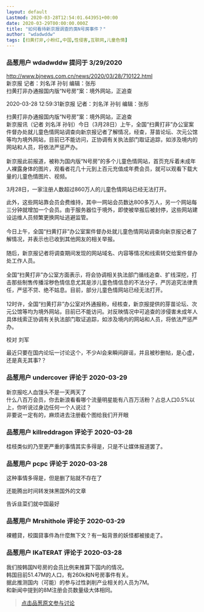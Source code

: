 ```yaml
---
layout: default
Lastmod: 2020-03-28T12:54:01.643951+00:00
date: 2020-03-29T00:00:00.000Z
title: "如何看待新京报调查的类N号房事件？"
author: "wdadwddw"
tags: [扫黄打非,小粉红,中国,性侵害,互联网,儿童色情]
---
```



### 品葱用户 **wdadwddw** 提问于 3/29/2020
    
http://www.bjnews.com.cn/news/2020/03/28/710122.html  
新京报 记者：刘名洋 孙钊 编辑：张彤  
扫黄打非办通报国内版“N号房”案：境外网站，正追查  
  
2020-03-28 12:59:31新京报 记者：刘名洋 孙钊 编辑：张彤  
  
扫黄打非办通报国内版“N号房”案：境外网站，正追查  
新京报讯（记者 刘名洋 孙钊）今日（3月28日）上午，全国“扫黄打非”办公室案件督办处就儿童色情网站调查向新京报记者了解情况，经查，芽苗论坛、次元公馆等均为境外网站，目前已不能访问，正协调有关执法部门取证追踪，如涉及境内的网站和人员，将依法严惩严办。  
   
新京报此前报道，被称为国内版“N号房”的多个儿童色情网站，首页充斥着未成年人裸露身体的图片，观看者花几十元到上百元充值成年费会员，就可以观看下载大量的儿童色情图片、视频。  
  
3月28日，一家注册人数超过860万人的儿童色情网站已经无法打开。  
  
  
  
此外，这些网站靠会员会费维持，其中一网站会员数达800多万人，另一个网站每三分钟就增加一个会员。由于服务器位于境外，即使被举报后被封停，这些网站建设运维人员频繁更换网址逃避监管。  
   
今日上午，全国“扫黄打非”办公室案件督办处就儿童色情网站调查向新京报记者了解情况，并表示也已收到其他网友的相关举报。  
   
随后，新京报记者将调查期间发现的网站域名、内容等情况和线索转交给案件督办处工作人员。  
   
全国“扫黄打非”办公室方面表示，将会协调相关执法部门循线追查、扩线深挖，打击那些制售传播淫秽色情信息尤其是涉儿童色情信息的不法分子，严厉追究法律责任，严惩不贷、绝不姑息。目前，部分儿童色情网站已经无法打开。  
   
12时许，全国“扫黄打非”办公室对外通报称，经核查，新京报提供的芽苗论坛、次元公馆等均为境外网站，目前已不能访问。对反映情况中可追查的涉侵害未成年人具体线索正协调有关执法部门取证追踪，如涉及境内的网站和人员，将依法严惩严办。  
  
  
校对 刘军  
  
  
  
  
最近只要在国内论坛一讨论这个，不少AI会来瞬间辟谣，并且被秒删帖，是心虚，还是真无其事?？
    
                

### 品葱用户 **undercover** 评论于 2020-03-29
        
新京报吃人血馒头不是一天两天了  
什么八百万会员，你去新浪看看哪个流量明星能有八百万活粉？占总人口0.5%以上，你听说过身边任何一个人说过？  
非要说一定有的，麻烦进去注册截个图给我们开开眼
        
                

### 品葱用户 **killreddragon** 评论于 2020-03-28
        
桂枝类似的乃至更严重的事情其实多得是，只是不让媒体报道罢了。
        
                

### 品葱用户 **pcpc** 评论于 2020-03-28
        
这种事情多得是，但是删了贴就不存在了  
  
还能腾出时间转发抹黑国外的文章  
  
告诉韭菜们就中国最好
        
                

### 品葱用户 **Mrshithole** 评论于 2020-03-29
        
裸體貸，校園貸事件為什麼無下文？有一點背景的妖怪都被接走了。
        
                

### 品葱用户 **IKaTERAT** 评论于 2020-03-28
        
我们按韩国N号房的会员比例来推算下国内的情况。  
韩国目前51.47M的人口，有260k和N号房事件有关。  
据此推测国内（可能）的参与过性剥削产业相关的人员为7M。  
和新闻中提到的8M注册会员数量级大体相同。
        
                





> [点击品葱原文参与讨论](https://pincong.rocks/question/22223)

